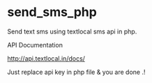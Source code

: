 # send_sms_php


Send text sms using textlocal sms api in php.

API Documentation

<a href="http://api.textlocal.in/docs/">http://api.textlocal.in/docs/</a>

Just replace api key in php file & you are done .!
